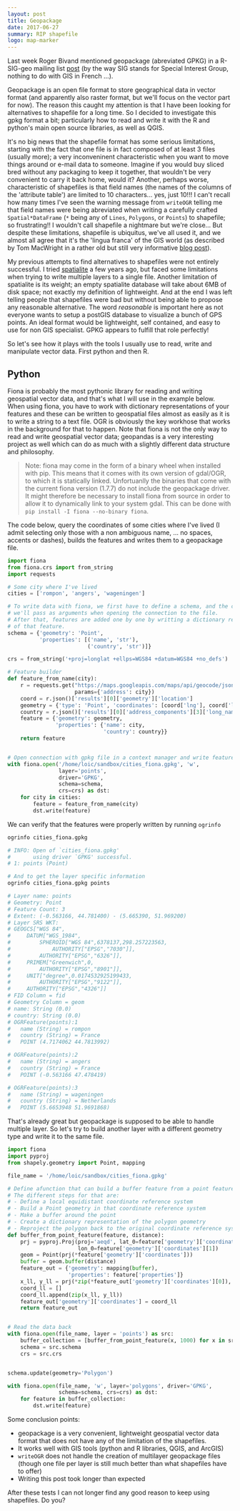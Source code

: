 ```yaml
---
layout: post
title: Geopackage
date: 2017-06-27
summary: RIP shapefile
logo: map-marker
---
```


Last week Roger Bivand mentioned geopackage (abreviated GPKG) in a R-SIG-geo mailing list [post](http://r-sig-geo.2731867.n2.nabble.com/proj4string-read-by-readOGR-doesn-t-seem-to-precisely-specify-source-shapefile-projection-td7591243.html#a7591248) (by the way SIG stands for Special Interest Group, nothing to do with GIS in French ...).

Geopackage is an open file format to store geographical data in vector format (and apparently also raster format, but we'll focus on the vector part for now). The reason this caught my attention is that I have been looking for alternatives to shapefile for a long time. So I decided to investigate this gpkg format a bit; particularly how to read and write it with the R and python's main open source libraries, as well as QGIS.

It's no big news that the shapefile format has some serious limitations, starting with the fact that one file is in fact composed of at least 3 files (usually more); a very inconveninent characteristic when you want to move things around or e-mail data to someone. Imagine if you would buy sliced bred without any packaging to keep it together, that wouldn't be very convenient to carry it back home, would it?
Another, perhaps worse, characteristic of shapefiles is that field names (the names of the columns of the 'attribute table') are limited to 10 characters... yes, just 10!!! I can't recall how many times I've seen the warning message from `writeOGR` telling me that field names were being abreviated when writing a carefully crafted `Spatial*DataFrame` (`*` being any of `Lines`, `Polygons`, or `Points`) to shapefile; so frustrating!! I wouldn't call shapefile a nightmare but we're close...
But despite these limitations, shapefile is ubiquitus, we've all used it, and we almost all agree that it's the 'lingua franca' of the GIS world (as described by Tom MacWright in a rather old but still very informative [blog post](https://macwright.org/2012/10/31/gis-with-python-shapely-fiona.html)).

My previous attempts to find alternatives to shapefiles were not entirely successful. I tried [spatialite](https://en.wikipedia.org/wiki/SpatiaLite) a few years ago, but faced some limitations when trying to write multiple layers to a single file. Another limitation of spatialite is its weight; an empty spatialite database will take about 6MB of disk space; not exactly my definition of lightweight. And at the end I was left telling people that shapefiles were bad but without being able to propose any reasonable alternative. The word *reasonable* is important here as not everyone wants to setup a postGIS database to visualize a bunch of GPS points. An ideal format would be lightweight, self contained, and easy to use for non GIS specialist. GPKG appears to fulfill that role perfectly!

So let's see how it plays with the tools I usually use to read, write and manipulate vector data. First python and then R.

## Python

Fiona is probably the most pythonic library for reading and writing geospatial vector data, and that's what I will use in the example below. When using fiona, you have to work with dictionary representations of your features and these can be written to geospatial files almost as easily as it is to write a string to a text file. OGR is obviously the key workhose that works in the background for that to happen. Note that fiona is not the only way to read and write geospatial vector data; geopandas is a very interesting project as well which can do as much with a slightly different data structure and philosophy.

> Note: fiona may come in the form of a binary wheel when installed with pip. This means that it comes with its own version of gdal/OGR, to which it is statically linked. Unfortuanlly the binaries that come with the current fiona version (1.7.7) do not include the geopackage driver. It might therefore be necessary to install fiona from source in order to allow it to dynamically link to your system gdal. This can be done with `pip install -I fiona --no-binary fiona`.

The code below, query the coordinates of some cities where I've lived (I admit selecting only those with a non ambiguous name, ... no spaces, accents or dashes), builds the features and writes them to a geopackage file.

```python
import fiona
from fiona.crs import from_string
import requests

# Some city where I've lived
cities = ['rompon', 'angers', 'wageningen']

# To write data with fiona, we first have to define a schema, and the crs, that
# we'll pass as arguments when opening the connection to the file.
# After that, features are added one by one by writting a dictionary representation
# of that feature.
schema = {'geometry': 'Point',
          'properties': [('name', 'str'),
                         ('country', 'str')]}

crs = from_string('+proj=longlat +ellps=WGS84 +datum=WGS84 +no_defs')

# Feature builder
def feature_from_name(city):
    r = requests.get("https://maps.googleapis.com/maps/api/geocode/json",
                     params={'address': city})
    coord = r.json()['results'][0]['geometry']['location']
    geometry = {'type': 'Point', 'coordinates': [coord['lng'], coord['lat']]}
    country = r.json()['results'][0]['address_components'][3]['long_name']
    feature = {'geometry': geometry,
               'properties': {'name': city,
                              'country': country}}
    return feature


# Open connection with gpkg file in a context manager and write features to it
with fiona.open('/home/loic/sandbox/cities_fiona.gpkg', 'w',
                layer='points',
                driver='GPKG',
                schema=schema,
                crs=crs) as dst:
    for city in cities:
        feature = feature_from_name(city)
        dst.write(feature)
```

We can verify that the features were properly written by running `ogrinfo`

```sh
ogrinfo cities_fiona.gpkg

# INFO: Open of `cities_fiona.gpkg'
#       using driver `GPKG' successful.
# 1: points (Point)

# And to get the layer specific information
ogrinfo cities_fiona.gpkg points

# Layer name: points
# Geometry: Point
# Feature Count: 3
# Extent: (-0.563166, 44.781400) - (5.665390, 51.969200)
# Layer SRS WKT:
# GEOGCS["WGS 84",
#     DATUM["WGS_1984",
#         SPHEROID["WGS 84",6378137,298.257223563,
#             AUTHORITY["EPSG","7030"]],
#         AUTHORITY["EPSG","6326"]],
#     PRIMEM["Greenwich",0,
#         AUTHORITY["EPSG","8901"]],
#     UNIT["degree",0.0174532925199433,
#         AUTHORITY["EPSG","9122"]],
#     AUTHORITY["EPSG","4326"]]
# FID Column = fid
# Geometry Column = geom
# name: String (0.0)
# country: String (0.0)
# OGRFeature(points):1
#   name (String) = rompon
#   country (String) = France
#   POINT (4.7174062 44.7813992)

# OGRFeature(points):2
#   name (String) = angers
#   country (String) = France
#   POINT (-0.563166 47.478419)

# OGRFeature(points):3
#   name (String) = wageningen
#   country (String) = Netherlands
#   POINT (5.6653948 51.9691868)
```

That's already great but geopackage is supposed to be able to handle multiple layer. So let's try to build another layer with a different geometry type and write it to the same file.

```python
import fiona
import pyproj
from shapely.geometry import Point, mapping

file_name = '/home/loic/sandbox/cities_fiona.gpkg'

# Define afunction that can build a buffer feature from a point feature
# The different steps for that are:
# - Define a local equidistant coordinate reference system
# - Build a Point geometry in that coordinate reference system
# - Make a buffer around the point
# - Create a dictionary representation of the polygon geometry
# - Reproject the polygon back to the original coordinate reference system
def buffer_from_point_feature(feature, distance):
    prj = pyproj.Proj(proj='aeqd', lat_0=feature['geometry']['coordinates'][0],
                      lon_0=feature['geometry']['coordinates'][1])
    geom = Point(prj(*feature['geometry']['coordinates']))
    buffer = geom.buffer(distance)
    feature_out = {'geometry': mapping(buffer),
                   'properties': feature['properties']}
    x_ll, y_ll = prj(*zip(*feature_out['geometry']['coordinates'][0]), inverse=True)
    coord_ll = []
    coord_ll.append(zip(x_ll, y_ll))
    feature_out['geometry']['coordinates'] = coord_ll
    return feature_out


# Read the data back
with fiona.open(file_name, layer = 'points') as src:
    buffer_collection = [buffer_from_point_feature(x, 1000) for x in src]
    schema = src.schema
    crs = src.crs


schema.update(geometry='Polygon')

with fiona.open(file_name, 'w', layer='polygons', driver='GPKG',
                schema=schema, crs=crs) as dst:
    for feature in buffer_collection:
        dst.write(feature)
```


Some conclusion points:

- geopackage is a very convenient, lightweight geospatial vector data format that does not have any of the limitation of the shapefiles.
- It works well with GIS tools (python and R libraries, QGIS, and ArcGIS)
- `writeOGR` does not handle the creation of multilayer geopackage files (though one file per layer is still much better than what shapefiles have to offer)
- Writing this post took longer than expected

After these tests I can not longer find any good reason to keep using shapefiles. Do you?